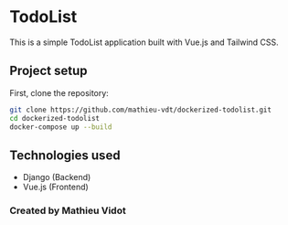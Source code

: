 # TodoList

This is a simple TodoList application built with Vue.js and Tailwind CSS.

## Project setup

First, clone the repository:

```bash
git clone https://github.com/mathieu-vdt/dockerized-todolist.git
cd dockerized-todolist
docker-compose up --build
```



## Technologies used
- Django (Backend)
- Vue.js (Frontend)


### Created by Mathieu Vidot